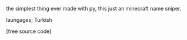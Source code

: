 the simplest thing ever made with py, this just an minecraft name sniper.

laungages;
Turkish 

[free source code]
